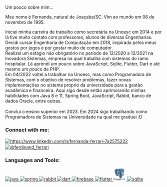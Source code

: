 Um pouco sobre mim...

Meu nome é Fernanda, natural de Joaçaba/SC. Vim ao mundo em 06 de novembro de 1995.

Iniciei minha carreira de trabalho como secretária na Unoesc em 2014 e por lá tive muito contato com professores, alunos de diversas Engenharias.
</br>Decidi cursar Engenharia de Computação em 2018, inspirada pelos meus gostos por jogos e por gostar muito de computador. 
</br>Realizei um estágio não obrigatório no período de 12/2020 a 12/2021 na Inovadora Sistemas, empresa na qual trabalha com sistemas do ramo hospitalar. Lá aprendi um pouco sobre JavaScript, Sqlite, Flutter, Dart e até mesmo um pouco de PHP.
</br>Em 04/2022 voltei a trabalhar na Unoesc, mas como Programadora de Sistemas, com o objetivo de resolver problemas, fazer novas implementações no sistema próprio da universidade para a gestão acadêmica e financeira. Aqui sigo desde então aprimorando minhas habilidades com Java 8 e 11, Spring Boot, JavaScript, Rabbit, banco de dados Oracle, entre outras. 
</br></br>Conclui o ensino superior em 2023. Em 2024 sigo trabalhando como Programadora de Sistemas na Universidade na qual me graduei :D

<h3 align="left">Connect with me:</h3>
<p align="left">
<a href="https://linkedin.com/in/https://www.linkedin.com/in/fernanda-ferrari-7a2575222" target="blank"><img align="center" src="https://raw.githubusercontent.com/rahuldkjain/github-profile-readme-generator/master/src/images/icons/Social/linked-in-alt.svg" alt="https://www.linkedin.com/in/fernanda-ferrari-7a2575222" height="30" width="40" /></a>
<a href="https://instagram.com/@ferdinand_ferrari" target="blank"><img align="center" src="https://raw.githubusercontent.com/rahuldkjain/github-profile-readme-generator/master/src/images/icons/Social/instagram.svg" alt="@ferdinand_ferrari" height="30" width="40" /></a>
</p>

<h3 align="left">Languages and Tools:</h3>
<p align="left"> <a href="https://www.java.com/" target="_blank" rel="noreferrer"> <img src="https://www.vectorlogo.zone/logos/java/java-icon.svg" alt="java" width="40" height="40"/></a><a href="https://spring.io/projects/spring-boot/" target="_blank" rel="noreferrer"> <img src="https://www.vectorlogo.zone/logos/springio/springio-icon.svg" alt="spring" width="40" height="40"/></a><a href="https://rabbitmq.com/" target="_blank" rel="noreferrer"> <img src="https://www.vectorlogo.zone/logos/rabbitmq/rabbitmq-icon.svg" alt="rabbit" width="40" height="40"/></a><a href="https://dart.dev" target="_blank" rel="noreferrer"> <img src="https://www.vectorlogo.zone/logos/dartlang/dartlang-icon.svg" alt="dart" width="40" height="40"/> </a> <a href="https://firebase.google.com/" target="_blank" rel="noreferrer"> <img src="https://www.vectorlogo.zone/logos/firebase/firebase-icon.svg" alt="firebase" width="40" height="40"/> </a> <a href="https://flutter.dev" target="_blank" rel="noreferrer"> <img src="https://www.vectorlogo.zone/logos/flutterio/flutterio-icon.svg" alt="flutter" width="40" height="40"/> </a> <a href="https://www.postgresql.org" target="_blank" rel="noreferrer"> <img src="https://raw.githubusercontent.com/devicons/devicon/master/icons/postgresql/postgresql-original-wordmark.svg" alt="postgresql" width="40" height="40"/> </a> <a href="https://www.sqlite.org/" target="_blank" rel="noreferrer"> <img src="https://www.vectorlogo.zone/logos/sqlite/sqlite-icon.svg" alt="sqlite" width="40" height="40"/> </a> </p>

